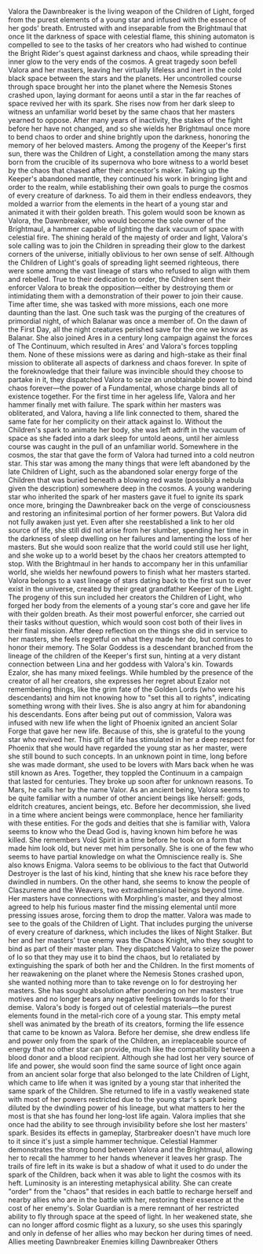 Valora the Dawnbreaker is the living weapon of the Children of Light, forged from the purest elements of a young star and infused with the essence of her gods' breath. Entrusted with and inseparable from the Brightmaul that once lit the darkness of space with celestial flame, this shining automaton is compelled to see to the tasks of her creators who had wished to continue the Bright Rider's quest against darkness and chaos, while spreading their inner glow to the very ends of the cosmos.
A great tragedy soon befell Valora and her masters, leaving her virtually lifeless and inert in the cold black space between the stars and the planets. Her uncontrolled course through space brought her into the planet where the Nemesis Stones crashed upon, laying dormant for aeons until a star in the far reaches of space revived her with its spark. She rises now from her dark sleep to witness an unfamiliar world beset by the same chaos that her masters yearned to oppose.
After many years of inactivity, the stakes of the fight before her have not changed, and so she wields her Brightmaul once more to bend chaos to order and shine brightly upon the darkness, honoring the memory of her beloved masters.
Among the progeny of the Keeper's first sun, there was the Children of Light, a constellation among the many stars born from the crucible of its supernova who bore witness to a world beset by the chaos that chased after their ancestor's maker. Taking up the Keeper's abandoned mantle, they continued his work in bringing light and order to the realm, while establishing their own goals to purge the cosmos of every creature of darkness.
To aid them in their endless endeavors, they molded a warrior from the elements in the heart of a young star and animated it with their golden breath. This golem would soon be known as Valora, the Dawnbreaker, who would become the sole owner of the Brightmaul, a hammer capable of lighting the dark vacuum of space with celestial fire. The shining herald of the majesty of order and light, Valora's sole calling was to join the Children in spreading their glow to the darkest corners of the universe, initially oblivious to her own sense of self.
Although the Children of Light's goals of spreading light seemed righteous, there were some among the vast lineage of stars who refused to align with them and rebelled. True to their dedication to order, the Children sent their enforcer Valora to break the opposition—either by destroying them or intimidating them with a demonstration of their power to join their cause. Time after time, she was tasked with more missions, each one more daunting than the last.
One such task was the purging of the creatures of primordial night, of which Balanar was once a member of. On the dawn of the First Day, all the night creatures perished save for the one we know as Balanar. She also joined Ares in a century long campaign against the forces of The Continuum, which resulted in Ares' and Valora's forces toppling them.
None of these missions were as daring and high-stake as their final mission to obliterate all aspects of darkness and chaos forever. In spite of the foreknowledge that their failure was invincible should they choose to partake in it, they dispatched Valora to seize an unobtainable power to bind chaos forever—the power of a Fundamental, whose charge binds all of existence together.
For the first time in her ageless life, Valora and her hammer finally met with failure. The spark within her masters was obliterated, and Valora, having a life link connected to them, shared the same fate for her complicity on their attack against Io. Without the Children's spark to animate her body, she was left adrift in the vacuum of space as she faded into a dark sleep for untold aeons, until her aimless course was caught in the pull of an unfamiliar world.
Somewhere in the cosmos, the star that gave the form of Valora had turned into a cold neutron star. This star was among the many things that were left abandoned by the late Children of Light, such as the abandoned solar energy forge of the Children that was buried beneath a blowing red waste (possibly a nebula given the description) somewhere deep in the cosmos. A young wandering star who inherited the spark of her masters gave it fuel to ignite its spark once more, bringing the Dawnbreaker back on the verge of consciousness and restoring an infinitesimal portion of her former powers.
But Valora did not fully awaken just yet. Even after she reestablished a link to her old source of life, she still did not arise from her slumber, spending her time in the darkness of sleep dwelling on her failures and lamenting the loss of her masters. But she would soon realize that the world could still use her light, and she woke up to a world beset by the chaos her creators attempted to stop. With the Brightmaul in her hands to accompany her in this unfamiliar world, she wields her newfound powers to finish what her masters started.
Valora belongs to a vast lineage of stars dating back to the first sun to ever exist in the universe, created by their great grandfather  Keeper of the Light. The progeny of this sun included her creators the Children of Light, who forged her body from the elements of a young star's core and gave her life with their golden breath. As their most powerful enforcer, she carried out their tasks without question, which would soon cost both of their lives in their final mission. After deep reflection on the things she did in service to her masters, she feels regretful on what they made her do, but continues to honor their memory.
The Solar Goddess is a descendant branched from the lineage of the children of the Keeper's first sun, hinting at a very distant connection between  Lina and her goddess with Valora's kin.
Towards Ezalor, she has many mixed feelings. While humbled by the presence of the creator of all her creators, she expresses her regret about Ezalor not remembering things, like the grim fate of the Golden Lords (who were his descendants) and him not knowing how to "set this all to rights", indicating something wrong with their lives. She is also angry at him for abandoning his descendants.
Eons after being put out of commission, Valora was infused with new life when the light of  Phoenix ignited an ancient Solar Forge that gave her new life. Because of this, she is grateful to the young star who revived her. This gift of life has stimulated in her a deep respect for Phoenix that she would have regarded the young star as her master, were she still bound to such concepts.
In an unknown point in time, long before she was made dormant, she used to be lovers with  Mars back when he was still known as Ares. Together, they toppled the Continuum in a campaign that lasted for centuries. They broke up soon after for unknown reasons. To Mars, he calls her by the name Valor.
As an ancient being, Valora seems to be quite familiar with a number of other ancient beings like herself: gods, eldritch creatures, ancient beings, etc. Before her decommission, she lived in a time where ancient beings were commonplace, hence her familiarity with these entities.
For the gods and deities that she is familiar with, Valora seems to know who the Dead God is, having known him before he was killed. She remembers  Void Spirit in a time before he took on a form that made him look old, but never met him personally. She is one of the few who seems to have partial knowledge on what the Omniscience really is. She also knows  Enigma.
Valora seems to be oblivious to the fact that  Outworld Destroyer is the last of his kind, hinting that she knew his race before they dwindled in numbers. On the other hand, she seems to know the people of Claszureme and the Weavers, two extradimensional beings beyond time.
Her masters have connections with  Morphling's master, and they almost agreed to help his furious master find the missing elemental until more pressing issues arose, forcing them to drop the matter.
Valora was made to see to the goals of the Children of Light. That includes purging the universe of every creature of darkness, which includes the likes of  Night Stalker. But her and her masters' true enemy was the  Chaos Knight, who they sought to bind as part of their master plan. They dispatched Valora to seize the power of  Io so that they may use it to bind the chaos, but Io retaliated by extinguishing the spark of both her and the Children.
In the first moments of her reawakening on the planet where the Nemesis Stones crashed upon, she wanted nothing more than to take revenge on Io for destroying her masters. She has sought absolution after pondering on her masters' true motives and no longer bears any negative feelings towards Io for their demise.
Valora's body is forged out of celestial materials—the purest elements found in the metal-rich core of a young star. This empty metal shell was animated by the breath of its creators, forming the life essence that came to be known as Valora. Before her demise, she drew endless life and power only from the spark of the Children, an irreplaceable source of energy that no other star can provide, much like the compatibility between a blood donor and a blood recipient.
Although she had lost her very source of life and power, she would soon find the same source of light once again from an ancient solar forge that also belonged to the late Children of Light, which came to life when it was ignited by a young star that inherited the same spark of the Children. She returned to life in a vastly weakened state with most of her powers restricted due to the young star's spark being diluted by the dwindling power of his lineage, but what matters to her the most is that she has found her long-lost life again.
Valora implies that she once had the ability to see through invisibility before she lost her masters' spark.
Besides its effects in gameplay,  Starbreaker doesn't have much lore to it since it's just a simple hammer technique.
Celestial Hammer demonstrates the strong bond between Valora and the Brightmaul, allowing her to recall the hammer to her hands whenever it leaves her grasp. The trails of fire left in its wake is but a shadow of what it used to do under the spark of the Children, back when it was able to light the cosmos with its heft.
Luminosity is an interesting metaphysical ability. She can create "order" from the "chaos" that resides in each battle to recharge herself and nearby allies who are in the battle with her, restoring their essence at the cost of her enemy's.
Solar Guardian is a mere remnant of her restricted ability to fly through space at the speed of light. In her weakened state, she can no longer afford cosmic flight as a luxury, so she uses this sparingly and only in defense of her allies who may beckon her during times of need.
Allies meeting Dawnbreaker
Enemies killing Dawnbreaker
Others
